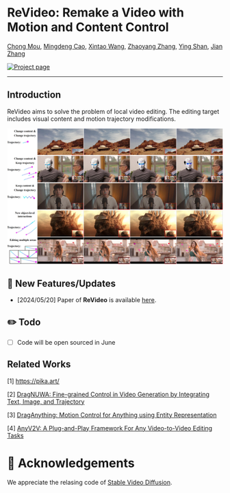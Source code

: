 # ReVideo: Remake a Video with Motion and Content Control
[Chong Mou](https://scholar.google.com/citations?user=SYQoDk0AAAAJ&hl=zh-CN),
[Mingdeng Cao](https://scholar.google.com/citations?user=EcS0L5sAAAAJ&hl=en),
[Xintao Wang](https://xinntao.github.io/),
[Zhaoyang Zhang](https://zzyfd.github.io/),
[Ying Shan](https://scholar.google.com/citations?user=4oXBp9UAAAAJ),
[Jian Zhang](https://jianzhang.tech/)

[![Project page](https://img.shields.io/badge/Project-Page-brightgreen)](https://mc-e.github.io/project/ReVideo/)

---
## Introduction
ReVideo aims to solve the problem of local video editing. The editing target includes visual content and motion trajectory modifications.
<p align="center">
  <img src="asserts/teaser.png">
</p>

## 📰 **New Features/Updates**
- [2024/05/20] Paper of **ReVideo** is available [here]().

## ✏️ Todo
- [ ] Code will be open sourced in June

## Related Works
<p>
[1] <a href="https://pika.art/">https://pika.art/</a>
</p>
<p>
[2] <a href="https://arxiv.org/abs/2308.08089">DragNUWA: Fine-grained Control in Video Generation by Integrating Text, Image, and Trajectory</a>
</p>
<p>
[3] <a href="https://arxiv.org/abs/2403.07420">
    DragAnything: Motion Control for Anything using Entity Representation</a>
</p>
<p>
[4] <a href="https://arxiv.org/abs/2403.14468/">AnyV2V: A Plug-and-Play Framework For Any Video-to-Video Editing Tasks</a>
</p>

# 🤗 Acknowledgements
We appreciate the relasing code of [Stable Video Diffusion](https://github.com/Stability-AI/generative-models).
